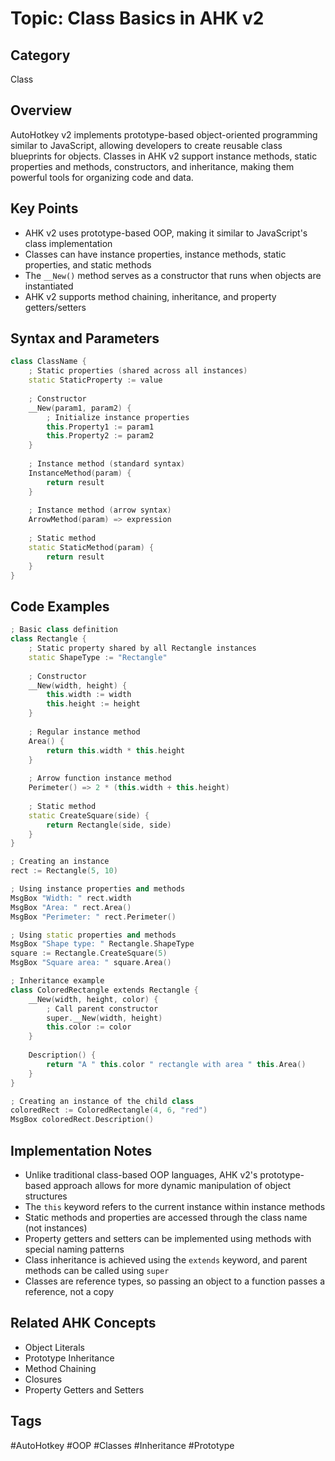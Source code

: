 # Topic: Class Basics in AHK v2

## Category

Class

## Overview

AutoHotkey v2 implements prototype-based object-oriented programming similar to JavaScript, allowing developers to create reusable class blueprints for objects. Classes in AHK v2 support instance methods, static properties and methods, constructors, and inheritance, making them powerful tools for organizing code and data.

## Key Points

- AHK v2 uses prototype-based OOP, making it similar to JavaScript's class implementation
- Classes can have instance properties, instance methods, static properties, and static methods
- The `__New()` method serves as a constructor that runs when objects are instantiated
- AHK v2 supports method chaining, inheritance, and property getters/setters

## Syntax and Parameters

```cpp
class ClassName {
    ; Static properties (shared across all instances)
    static StaticProperty := value
    
    ; Constructor
    __New(param1, param2) {
        ; Initialize instance properties
        this.Property1 := param1
        this.Property2 := param2
    }
    
    ; Instance method (standard syntax)
    InstanceMethod(param) {
        return result
    }
    
    ; Instance method (arrow syntax)
    ArrowMethod(param) => expression
    
    ; Static method
    static StaticMethod(param) {
        return result
    }
}
```

## Code Examples

```cpp
; Basic class definition
class Rectangle {
    ; Static property shared by all Rectangle instances
    static ShapeType := "Rectangle"
    
    ; Constructor
    __New(width, height) {
        this.width := width
        this.height := height
    }
    
    ; Regular instance method
    Area() {
        return this.width * this.height
    }
    
    ; Arrow function instance method
    Perimeter() => 2 * (this.width + this.height)
    
    ; Static method
    static CreateSquare(side) {
        return Rectangle(side, side)
    }
}

; Creating an instance
rect := Rectangle(5, 10)

; Using instance properties and methods
MsgBox "Width: " rect.width
MsgBox "Area: " rect.Area()
MsgBox "Perimeter: " rect.Perimeter()

; Using static properties and methods
MsgBox "Shape type: " Rectangle.ShapeType
square := Rectangle.CreateSquare(5)
MsgBox "Square area: " square.Area()

; Inheritance example
class ColoredRectangle extends Rectangle {
    __New(width, height, color) {
        ; Call parent constructor
        super.__New(width, height)
        this.color := color
    }
    
    Description() {
        return "A " this.color " rectangle with area " this.Area()
    }
}

; Creating an instance of the child class
coloredRect := ColoredRectangle(4, 6, "red")
MsgBox coloredRect.Description()
```

## Implementation Notes

- Unlike traditional class-based OOP languages, AHK v2's prototype-based approach allows for more dynamic manipulation of object structures
- The `this` keyword refers to the current instance within instance methods
- Static methods and properties are accessed through the class name (not instances)
- Property getters and setters can be implemented using methods with special naming patterns
- Class inheritance is achieved using the `extends` keyword, and parent methods can be called using `super`
- Classes are reference types, so passing an object to a function passes a reference, not a copy

## Related AHK Concepts

- Object Literals
- Prototype Inheritance
- Method Chaining
- Closures
- Property Getters and Setters

## Tags

#AutoHotkey #OOP #Classes #Inheritance #Prototype